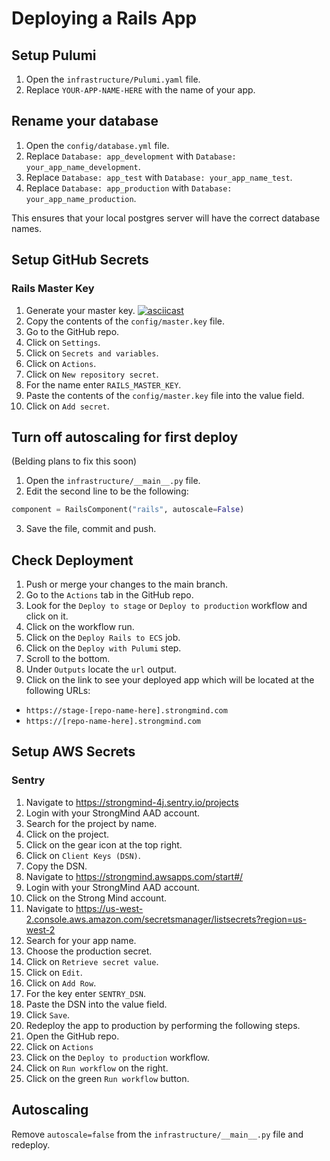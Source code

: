 # Deploying a Rails App


## Setup Pulumi

1. Open the `infrastructure/Pulumi.yaml` file.
1. Replace `YOUR-APP-NAME-HERE` with the name of your app.

## Rename your database

1. Open the `config/database.yml` file.
1. Replace `Database: app_development` with `Database: your_app_name_development`.
1. Replace `Database: app_test` with `Database: your_app_name_test`.
1. Replace `Database: app_production` with `Database: your_app_name_production`.

This ensures that your local postgres server will have the correct database names.

## Setup GitHub Secrets
### Rails Master Key
1. Generate your master key.
[![asciicast](https://asciinema.org/a/oo8D2bVtX1UicMS94Qh2hrYei.svg)](https://asciinema.org/a/oo8D2bVtX1UicMS94Qh2hrYei?speed=3)
1. Copy the contents of the `config/master.key` file.
1. Go to the GitHub repo.
1. Click on `Settings`.
1. Click on `Secrets and variables`.
1. Click on `Actions`.
1. Click on `New repository secret`.
1. For the name enter `RAILS_MASTER_KEY`.
1. Paste the contents of the `config/master.key` file into the value field.
1. Click on `Add secret`.

## Turn off autoscaling for first deploy
(Belding plans to fix this soon)
1. Open the `infrastructure/__main__.py` file.
1. Edit the second line to be the following:
```python
component = RailsComponent("rails", autoscale=False)
```
3. Save the file, commit and push.

## Check Deployment
1. Push or merge your changes to the main branch.
1. Go to the `Actions` tab in the GitHub repo.
1. Look for the `Deploy to stage` or `Deploy to production` workflow and click on it.
1. Click on the workflow run.
1. Click on the `Deploy Rails to ECS` job.
1. Click on the `Deploy with Pulumi` step.
1. Scroll to the bottom.
1. Under `Outputs` locate the `url` output.
1. Click on the link to see your deployed app which will be located at the following URLs:
- `https://stage-[repo-name-here].strongmind.com`
- `https://[repo-name-here].strongmind.com`



## Setup AWS Secrets
### Sentry
1. Navigate to https://strongmind-4j.sentry.io/projects
1. Login with your StrongMind AAD account.
1. Search for the project by name.
1. Click on the project.
1. Click on the gear icon at the top right.
1. Click on `Client Keys (DSN)`.
1. Copy the DSN.
1. Navigate to https://strongmind.awsapps.com/start#/
1. Login with your StrongMind AAD account.
1. Click on the Strong Mind account.
1. Navigate to https://us-west-2.console.aws.amazon.com/secretsmanager/listsecrets?region=us-west-2 
1. Search for your app name.
1. Choose the production secret.
1. Click on `Retrieve secret value`.
1. Click on `Edit`.
1. Click on `Add Row`.
1. For the key enter `SENTRY_DSN`.
1. Paste the DSN into the value field.
1. Click `Save`.
1. Redeploy the app to production by performing the following steps.
1. Open the GitHub repo.
1. Click on `Actions`
1. Click on the `Deploy to production` workflow.
1. Click on `Run workflow` on the right.
1. Click on the green `Run workflow` button.

## Autoscaling

Remove `autoscale=false` from the `infrastructure/__main__.py` file and redeploy.